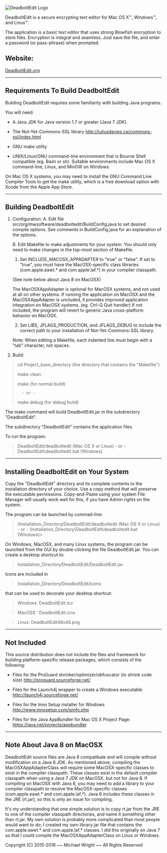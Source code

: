![DeadboltEdit Logo](https://www.deadboltedit.org/Images/DBE_Logo_Large.png)

DeadboltEdit is a secure encrypting text editor for Mac OS X™, Windows™, and Linux™.

The application is a basic text editor that uses strong Blowfish encryption to
store files. Encryption is integral and seamless. Just save the file, and enter a
password (or pass-phrase) when prompted.
 
## Website: 

[DeadboltEdit.org](https://www.deadboltedit.org)

------------------------------------------------------------

## Requirements To Build DeadboltEdit

Building DeadboltEdit requires some familiarity with building Java programs.

You will need:
- A Java JDK for Java version 1.7 or greater (Java 7 JDK).

- The Not-Yet-Commons-SSL library
  http://juliusdavies.ca/commons-ssl/index.html

- GNU make utility

- UNIX/Linux/GNU command-line environment that is Bourne Shell
  compatible (eg. Bash or sh). Suitable environments include Mac OS X
  command-line, Linux, and MinGW on Windows.

On Mac OS X systems, you may need to install the GNU Command Line
Compiler Tools to get the make utility, which is a free download option
with Xcode from the Apple App Store.

------------------------------------------------------------

## Building DeadboltEdit

1. Configuration:
   A. Edit file src/org/mwsoftware/deadboltedit/BuildConfig.java to set
      desired compile options.  See comments in BuildConfig.java for an
      explanation of the options.

   B. Edit Makefile to make adjustments for your system. You should only
      need to make changes in the top-most section of Makefile.
      1. Set INCLUDE_MACOSX_APPADAPTER to "true" or "false".  If set to
         "true", you must have the MacOSX-specific class libraries
         (com.apple.eawt.* and com.apple.laf.*) in your compiler classpath.

      (See note below about Java 8 on MacOSX)

      The MacOSXAppAdapter is optional for MacOSX systems, and not used at
      all on other systems.  If running the application on MacOSX and the
      MacOSXAppAdapter is uncluded, it provides improved application
      integration on MacOSX systems. (eg. Ctrl-Q Quit handler) If not included,
      the program will revert to generic Java cross-platform behavior on MacOSX.

      2. Set LIBS, JFLAGS_PRODUCTION, and JFLAGS_DEBUG to include the
         correct path to your installation of Not-Yet-Commons-SSL library.

      Note: When editing a Makefile, each indented line must begin with
      a "tab" character, not spaces.

2. Build:
>
>   cd Project_base_directory (the directory that contains the "Makefile")
>
>   make clean
>   
>   make        (for normal build)
>
>       - or -
>
>   make debug  (for debug build)
>

The make command will build DeadboltEdit.jar in the subdirectory
"DeadboltEdit".

The subdirectory "DeadboltEdit" contains the application files.

To run the program:

>
>    DeadboltEdit/deadboltedit  (Mac OS X or Linux)
>        - or -
>    DeadboltEdit\deadboltedit.bat  (Windows)
>

------------------------------------------------------------

## Installing DeadboltEdit on Your System

Copy the "DeadboltEdit" directory and its complete contents to the
installation directory of your choice.  Use a copy method that will
preserve the executable permissions.  Copy-and-Paste using your system
File Manager will usually work well for this, if you have Admin rights
on the system.

The program can be launched by commad-line:
>
>
>    /Installation_Directory/DeadboltEdit/deadboltedit  (Mac OS X or Linux)
>        - or -
>    \Installation_Directory\DeadboltEdit\deadboltedit.bat  (Windows)>
>

On Windows, MacOSX, and many Linux systems, the program can be launched
from the GUI by double-clicking the file DeadboltEdit.jar. You can create
a desktop shortcut to:
> Installation_Directory/DeadboltEdit/DeadboltEdit.jar.

Icons are included in

>Installation_Directory/DeadboltEdit/icons 

that can be used to decorate your desktop shortcut:

>    Windows: DeadboltEdit.ico

>    MacOSX : DeadboltEdit.icns

>    Linux: DeadboltEdit48x48.png

------------------------------------------------------------

## Not Included

This source distribution does not include the files and framework for
building platform-specific release packages, which consists of the
following:

- Files for the ProGuard shrinker/optimizer/obfuscator (to shrink
  code size)
  http://proguard.sourceforge.net/

- Files for the Launch4j wrapper to create a Windows executable
  http://launch4j.sourceforge.net/

- Files for the Inno Setup installer for Windows
  http://www.innosetup.com/isinfo.php

- Files for the Java AppBundler for Mac OS X
  Project Page: https://java.net/projects/appbundler

------------------------------------------------------------

## Note About Java 8 on MacOSX

DeadboltEdit source files are Java 8 compatibale and will compile
without modification on a Java 8 JDK. As mentioned above, compiling the
MacOSXAppAdapterClass will require some MacOSX-specific classes to exist
in the compiler classpath. These classes exist in the default compiler
classpath when using a Java 7 JDK on MacOSX, but not for Java 8. If
compiling on MacOSX with Java 8, you may need to add a library to your
compiler classpath to resolve the MacOSX-specific classes
(com.apple.eawt.* and com.apple.laf.*). Java 8 includes these classes in
the JRE (rt.jar), so this is only an issue for compiling.

It's my understanding that one simple solution is to copy rt.jar from
the JRE to one of the compiler classpath directories, and name it
something other than rt.jar. My own solution is probably more
complicated than most people would want to do; I created my own library
jar file that contains the com.apple.eawt.* and com.apple.laf.* classes.
I did this originally on Java 7 so that I could compile the
MacOSXAppAdapterClass on Linux or Windows.




Copyright (C) 2015-2016   ~~   Michael Wright  ~~   All Rights Reserved

